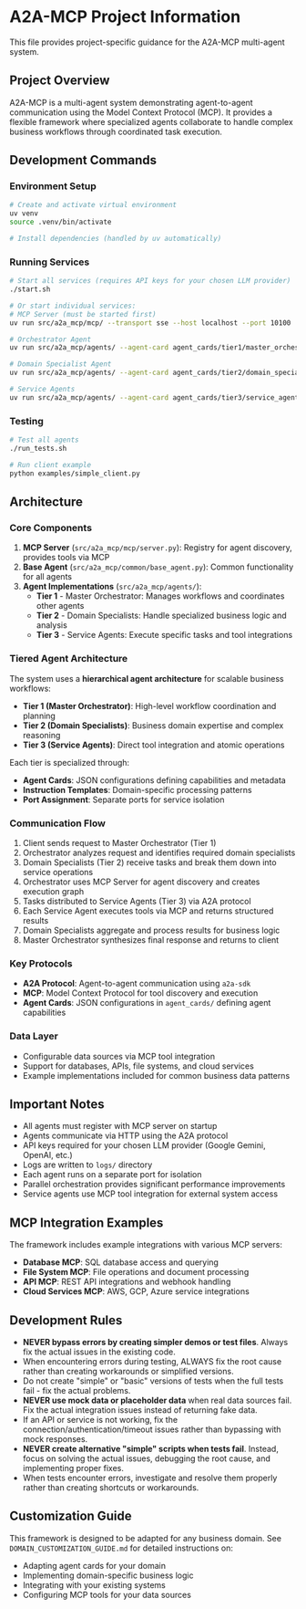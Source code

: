 # A2A-MCP Project Information

This file provides project-specific guidance for the A2A-MCP multi-agent system.

## Project Overview

A2A-MCP is a multi-agent system demonstrating agent-to-agent communication using the Model Context Protocol (MCP). It provides a flexible framework where specialized agents collaborate to handle complex business workflows through coordinated task execution.

## Development Commands

### Environment Setup
```bash
# Create and activate virtual environment
uv venv
source .venv/bin/activate

# Install dependencies (handled by uv automatically)
```

### Running Services
```bash
# Start all services (requires API keys for your chosen LLM provider)
./start.sh

# Or start individual services:
# MCP Server (must be started first)
uv run src/a2a_mcp/mcp/ --transport sse --host localhost --port 10100

# Orchestrator Agent
uv run src/a2a_mcp/agents/ --agent-card agent_cards/tier1/master_orchestrator.json --port 10001

# Domain Specialist Agent  
uv run src/a2a_mcp/agents/ --agent-card agent_cards/tier2/domain_specialist.json --port 10002

# Service Agents
uv run src/a2a_mcp/agents/ --agent-card agent_cards/tier3/service_agent.json --port 10003
```

### Testing
```bash
# Test all agents
./run_tests.sh

# Run client example
python examples/simple_client.py
```

## Architecture

### Core Components
1. **MCP Server** (`src/a2a_mcp/mcp/server.py`): Registry for agent discovery, provides tools via MCP
2. **Base Agent** (`src/a2a_mcp/common/base_agent.py`): Common functionality for all agents
3. **Agent Implementations** (`src/a2a_mcp/agents/`):
   - **Tier 1** - Master Orchestrator: Manages workflows and coordinates other agents
   - **Tier 2** - Domain Specialists: Handle specialized business logic and analysis
   - **Tier 3** - Service Agents: Execute specific tasks and tool integrations

### Tiered Agent Architecture
The system uses a **hierarchical agent architecture** for scalable business workflows:
- **Tier 1 (Master Orchestrator)**: High-level workflow coordination and planning
- **Tier 2 (Domain Specialists)**: Business domain expertise and complex reasoning  
- **Tier 3 (Service Agents)**: Direct tool integration and atomic operations

Each tier is specialized through:
- **Agent Cards**: JSON configurations defining capabilities and metadata
- **Instruction Templates**: Domain-specific processing patterns
- **Port Assignment**: Separate ports for service isolation

### Communication Flow
1. Client sends request to Master Orchestrator (Tier 1)
2. Orchestrator analyzes request and identifies required domain specialists
3. Domain Specialists (Tier 2) receive tasks and break them down into service operations
4. Orchestrator uses MCP Server for agent discovery and creates execution graph
5. Tasks distributed to Service Agents (Tier 3) via A2A protocol
6. Each Service Agent executes tools via MCP and returns structured results
7. Domain Specialists aggregate and process results for business logic
8. Master Orchestrator synthesizes final response and returns to client

### Key Protocols
- **A2A Protocol**: Agent-to-agent communication using `a2a-sdk`
- **MCP**: Model Context Protocol for tool discovery and execution
- **Agent Cards**: JSON configurations in `agent_cards/` defining agent capabilities

### Data Layer
- Configurable data sources via MCP tool integration
- Support for databases, APIs, file systems, and cloud services
- Example implementations included for common business data patterns

## Important Notes
- All agents must register with MCP server on startup
- Agents communicate via HTTP using the A2A protocol
- API keys required for your chosen LLM provider (Google Gemini, OpenAI, etc.)
- Logs are written to `logs/` directory
- Each agent runs on a separate port for isolation
- Parallel orchestration provides significant performance improvements
- Service agents use MCP tool integration for external system access

## MCP Integration Examples
The framework includes example integrations with various MCP servers:
- **Database MCP**: SQL database access and querying
- **File System MCP**: File operations and document processing
- **API MCP**: REST API integrations and webhook handling
- **Cloud Services MCP**: AWS, GCP, Azure service integrations

## Development Rules
- **NEVER bypass errors by creating simpler demos or test files**. Always fix the actual issues in the existing code.
- When encountering errors during testing, ALWAYS fix the root cause rather than creating workarounds or simplified versions.
- Do not create "simple" or "basic" versions of tests when the full tests fail - fix the actual problems.
- **NEVER use mock data or placeholder data** when real data sources fail. Fix the actual integration issues instead of returning fake data.
- If an API or service is not working, fix the connection/authentication/timeout issues rather than bypassing with mock responses.
- **NEVER create alternative "simple" scripts when tests fail**. Instead, focus on solving the actual issues, debugging the root cause, and implementing proper fixes.
- When tests encounter errors, investigate and resolve them properly rather than creating shortcuts or workarounds.

## Customization Guide
This framework is designed to be adapted for any business domain. See `DOMAIN_CUSTOMIZATION_GUIDE.md` for detailed instructions on:
- Adapting agent cards for your domain
- Implementing domain-specific business logic
- Integrating with your existing systems
- Configuring MCP tools for your data sources
